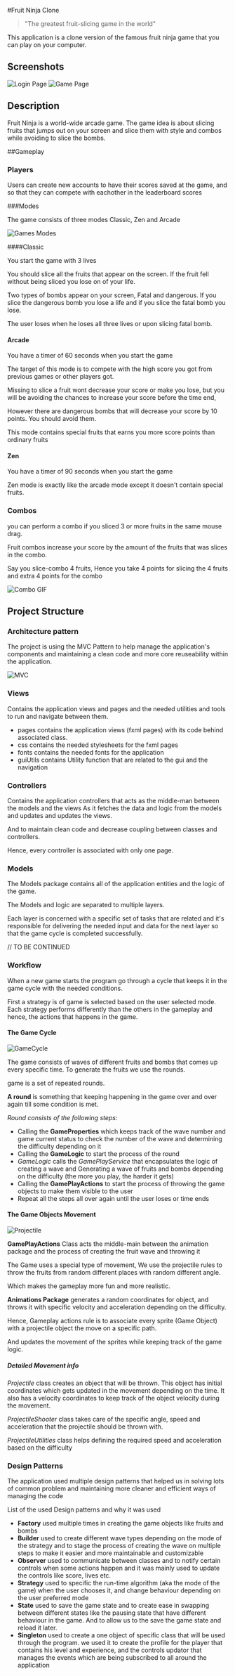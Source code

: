 #Fruit Ninja Clone

> "The greatest fruit-slicing game in the world"

This application is a clone version of the famous fruit ninja game that you can play on
your computer.

## Screenshots

![Login Page](https://i.imgur.com/6oeg82o.png)
![Game Page](https://i.imgur.com/yye2VMV.png)

## Description

Fruit Ninja is a world-wide arcade game. The game idea is about slicing fruits that jumps out on your screen and slice them with style and combos while avoiding to slice the bombs.

##Gameplay

### Players

Users can create new accounts to have their scores saved at the game, and so that they can compete with eachother in the leaderboard scores

###Modes

The game consists of three modes Classic, Zen and Arcade

![Games Modes](https://i.imgur.com/Au2rbN3.png)

####Classic

You start the game with 3 lives

You should slice all the fruits that appear on the screen.
If the fruit fell without being sliced you lose on of your life.

Two types of bombs appear on your screen, Fatal and dangerous.
If you slice the dangerous bomb you lose a life and if you slice the fatal bomb you lose.

The user loses when he loses all three lives or upon slicing fatal bomb.

#### Arcade

You have a timer of 60 seconds when you start the game

The target of this mode is to compete with the high score you got from previous games or other players got.

Missing to slice a fruit wont decrease your score or make you lose, but you will be avoiding the chances to increase your score before the time end,

However there are dangerous bombs that will decrease your score by 10 points.
You should avoid them.

This mode contains special fruits that earns you more score points than ordinary fruits

#### Zen

You have a timer of 90 seconds when you start the game

Zen mode is exactly like the arcade mode except it doesn't contain special fruits.

### Combos

you can perform a combo if you sliced 3 or more fruits in the same mouse drag.

Fruit combos increase your score by the amount of the fruits that was slices in the combo.

Say you slice-combo 4 fruits, Hence you take 4 points for slicing the 4 fruits and extra 4 points for the combo

![Combo GIF](https://i.imgur.com/C50xjqH.gif)


## Project Structure

### Architecture pattern

The project is using the MVC Pattern to help manage the application's components and maintaining 
a clean code and more core reuseability within the application.

![MVC](https://www.javacodegeeks.com/wp-content/uploads/2017/09/mvc.png)

### Views

Contains the application views and pages and the needed utilities and tools to run and navigate between them.

- pages contains the application views (fxml pages) with its code behind associated class.
- css contains the needed stylesheets for the fxml pages
- fonts contains the needed fonts for the application
- guiUtils contains Utility function that are related to the gui and the navigation


### Controllers

Contains the application controllers that acts as the middle-man between the models and the views
As it fetches the data and logic from the models and updates and updates the views.

And to maintain clean code and decrease coupling between classes and controllers.

Hence, every controller is associated with only one page.


### Models

The Models package contains all of the application entities and the logic of the game.

The Models and logic are separated to multiple layers. 

Each layer is concerned with a specific set of tasks that are related and it's responsible for delivering the needed input and data for the next layer so that the game cycle is completed successfully.

// TO BE CONTINUED


### Workflow

When a new game starts the program go through a cycle that keeps it in the game cycle with the needed conditions.

First a strategy is of game is selected based on the user selected mode.
Each strategy performs differently than the others in the gameplay and hence, the actions that happens in the game.

#### The Game Cycle

![GameCycle](https://www.researchgate.net/profile/Leo_De_Vin/publication/320349437/figure/fig5/AS:548956615778304@1507892864228/input-Process-output-model-for-game-based-learning-redrawn-from-garris-et-al-2002.png)

The game consists of waves of different fruits and bombs that comes up every specific time. To generate the fruits we use the rounds.

game is a set of repeated rounds.

**A round** is something that keeping happening in the game over and over again till some condition is met.

_Round consists of the following steps:_

- Calling the **GameProperties** which keeps track of the wave number and game current status to check the number of the wave and determining the difficulty depending on it
- Calling the **GameLogic** to start the process of the round
- _GameLogic_ calls the _GamePlayService_ that encapsulates the logic of creating a wave and Generating a wave of fruits and bombs depending on the difficulty 
(the more you play, the harder it gets)
- Calling the **GamePlayActions** to start the process of throwing the game objects to make them visible to the user
- Repeat all the steps all over again until the user loses or time ends


#### The Game Objects Movement

![Projectile](https://i.ytimg.com/vi/Mp8bz5P1m4I/maxresdefault.jpg) 

**GamePlayActions** Class acts the middle-main between the animation package and the process of creating the fruit wave and throwing it

The Game uses a special type of movement, We use the projectile rules to throw the fruits from random different places with random different angle.

Which makes the gameplay more fun and more realistic.

**Animations Package** generates a random coordinates for object, and throws it with specific velocity and acceleration depending on the difficulty.

Hence, Gameplay actions rule is to associate every sprite (Game Object) with a projectile object the move on a specific path.

And updates the movement of the sprites while keeping track of the game logic.

##### Detailed Movement info

_Projectile_ class creates an object that will be thrown. This object has initial coordinates which gets updated in the movement depending on the time.
It also has a velocity coordinates to keep track of the object velocity during the movement.

_ProjectileShooter_ class takes care of the specific angle, speed and acceleration that the projectile should be thrown with.

_ProjectileUtilities_ class helps defining the required speed and acceleration based on the difficulty


### Design Patterns

The application used multiple design patterns that helped us in solving lots of common problem and maintaining more cleaner and efficient ways of managing the code

List of the used Design patterns and why it was used

- **Factory** used multiple times in creating the game objects like fruits and bombs
- **Builder** used to create different wave types depending on the mode of the strategy and to stage the process of creating the wave on multiple steps to make it easier and more maintainable and customizable
- **Observer** used to communicate between classes and to notify certain controls when some actions happen and it was mainly used to update the controls like score, lives etc.
- **Strategy** used to specific the run-time algorithm (aka the mode of the game) when the user chooses it, and change behaviour depending on the user preferred mode
- **State** used to save the game state and to create ease in swapping between different states like the pausing state that have different behaviour in the game. And to allow us to the save the game state and reload it later.
- **Singleton** used to create a one object of specific class that will be used through the program. we used it to create the profile for the player that contains his level and experience, and the controls updator that manages the events which are being subscribed to all around the application




